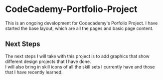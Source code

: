 # CodeCademy-Portfolio-Project
This is an ongoing development for Codecademy's Porfolio Project.  I have started the base layout, which are all the pages and basic page content.

## Next Steps
The next steps I will take with this project is to add graphics that show different design projects that I have done.  
I will also bring in skill icons of all the skill sets I currently have and those that I have recently learned.

